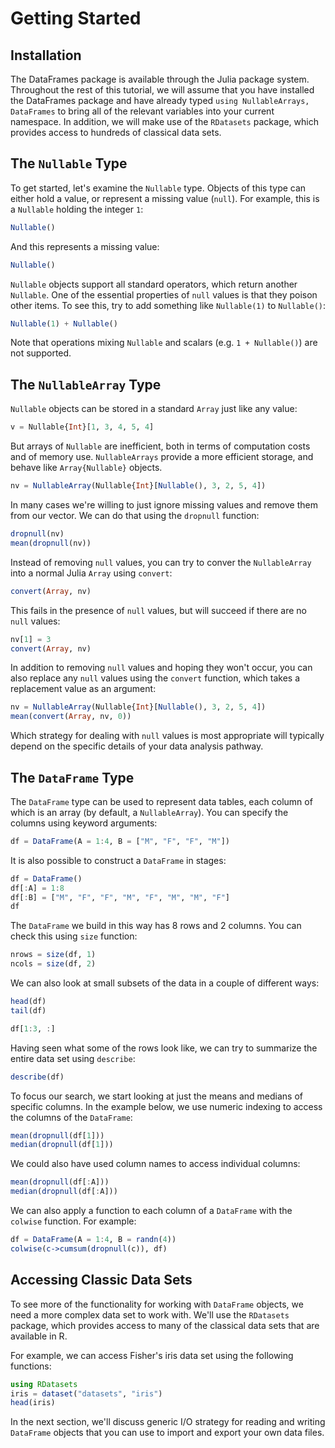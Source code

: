 # Getting Started

## Installation

The DataFrames package is available through the Julia package system. Throughout the rest of this tutorial, we will assume that you have installed the DataFrames package and have already typed `using NullableArrays, DataFrames` to bring all of the relevant variables into your current namespace. In addition, we will make use of the `RDatasets` package, which provides access to hundreds of classical data sets.

## The `Nullable` Type

To get started, let's examine the `Nullable` type. Objects of this type can either hold a value, or represent a missing value (`null`). For example, this is a `Nullable` holding the integer `1`:

```julia
Nullable()
```

And this represents a missing value:
```julia
Nullable()
```

`Nullable` objects support all standard operators, which return another `Nullable`. One of the essential properties of `null` values is that they poison other items. To see this, try to add something like `Nullable(1)` to `Nullable()`:

```julia
Nullable(1) + Nullable()
```

Note that operations mixing `Nullable` and scalars (e.g. `1 + Nullable()`) are not supported.

## The `NullableArray` Type

`Nullable` objects can be stored in a standard `Array` just like any value:

```julia
v = Nullable{Int}[1, 3, 4, 5, 4]
```

But arrays of `Nullable` are inefficient, both in terms of computation costs and of memory use. `NullableArrays` provide a more efficient storage, and behave like `Array{Nullable}` objects.

```julia
nv = NullableArray(Nullable{Int}[Nullable(), 3, 2, 5, 4])
```

In many cases we're willing to just ignore missing values and remove them from our vector. We can do that using the `dropnull` function:

```julia
dropnull(nv)
mean(dropnull(nv))
```

Instead of removing `null` values, you can try to conver the `NullableArray` into a normal Julia `Array` using `convert`:

```julia
convert(Array, nv)
```

This fails in the presence of `null` values, but will succeed if there are no `null` values:

```julia
nv[1] = 3
convert(Array, nv)
```

In addition to removing `null` values and hoping they won't occur, you can also replace any `null` values using the `convert` function, which takes a replacement value as an argument:

```julia
nv = NullableArray(Nullable{Int}[Nullable(), 3, 2, 5, 4])
mean(convert(Array, nv, 0))
```

Which strategy for dealing with `null` values is most appropriate will typically depend on the specific details of your data analysis pathway.

## The `DataFrame` Type

The `DataFrame` type can be used to represent data tables, each column of which is an array (by default, a `NullableArray`). You can specify the columns using keyword arguments:

```julia
df = DataFrame(A = 1:4, B = ["M", "F", "F", "M"])
```

It is also possible to construct a `DataFrame` in stages:

```julia
df = DataFrame()
df[:A] = 1:8
df[:B] = ["M", "F", "F", "M", "F", "M", "M", "F"]
df
```

The `DataFrame` we build in this way has 8 rows and 2 columns. You can check this using `size` function:

```julia
nrows = size(df, 1)
ncols = size(df, 2)
```

We can also look at small subsets of the data in a couple of different ways:

```julia
head(df)
tail(df)

df[1:3, :]
```

Having seen what some of the rows look like, we can try to summarize the entire data set using `describe`:

```julia
describe(df)
```

To focus our search, we start looking at just the means and medians of specific columns. In the example below, we use numeric indexing to access the columns of the `DataFrame`:

```julia
mean(dropnull(df[1]))
median(dropnull(df[1]))
```

We could also have used column names to access individual columns:

```julia
mean(dropnull(df[:A]))
median(dropnull(df[:A]))
```

We can also apply a function to each column of a `DataFrame` with the `colwise` function. For example:

```julia
df = DataFrame(A = 1:4, B = randn(4))
colwise(c->cumsum(dropnull(c)), df)
```

## Accessing Classic Data Sets

To see more of the functionality for working with `DataFrame` objects, we need a more complex data set to work with. We'll use the `RDatasets` package, which provides access to many of the classical data sets that are available in R.

For example, we can access Fisher's iris data set using the following functions:

```julia
using RDatasets
iris = dataset("datasets", "iris")
head(iris)
```

In the next section, we'll discuss generic I/O strategy for reading and writing `DataFrame` objects that you can use to import and export your own data files.

